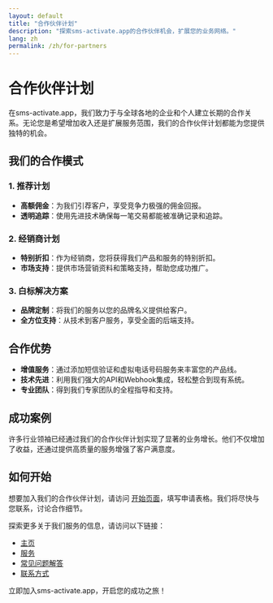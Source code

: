 ```yaml
---
layout: default
title: "合作伙伴计划"
description: "探索sms-activate.app的合作伙伴机会，扩展您的业务网络。"
lang: zh
permalink: /zh/for-partners
---
```


# 合作伙伴计划

在sms-activate.app，我们致力于与全球各地的企业和个人建立长期的合作关系。无论您是希望增加收入还是扩展服务范围，我们的合作伙伴计划都能为您提供独特的机会。

## 我们的合作模式

### 1. **推荐计划**
- **高额佣金**：为我们引荐客户，享受竞争力极强的佣金回报。
- **透明追踪**：使用先进技术确保每一笔交易都能被准确记录和追踪。

### 2. **经销商计划**
- **特别折扣**：作为经销商，您将获得我们产品和服务的特别折扣。
- **市场支持**：提供市场营销资料和策略支持，帮助您成功推广。

### 3. **白标解决方案**
- **品牌定制**：将我们的服务以您的品牌名义提供给客户。
- **全方位支持**：从技术到客户服务，享受全面的后端支持。

## 合作优势

- **增值服务**：通过添加短信验证和虚拟电话号码服务来丰富您的产品线。
- **技术先进**：利用我们强大的API和Webhook集成，轻松整合到现有系统。
- **专业团队**：得到我们专家团队的全程指导和支持。

## 成功案例

许多行业领袖已经通过我们的合作伙伴计划实现了显著的业务增长。他们不仅增加了收益，还通过提供高质量的服务增强了客户满意度。

## 如何开始

想要加入我们的合作伙伴计划，请访问 [开始页面](/zh/get-started)，填写申请表格。我们将尽快与您联系，讨论合作细节。

探索更多关于我们服务的信息，请访问以下链接：
- [主页](/zh/)
- [服务](/zh/services)
- [常见问题解答](/zh/faq)
- [联系方式](/zh/contact)

立即加入sms-activate.app，开启您的成功之旅！